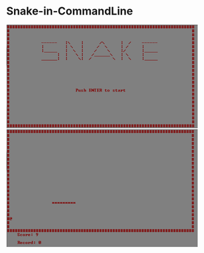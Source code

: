# Snake-in-CommandLine

<img src="/Media/photo1.png" width="600">

<img src="/Media/photo2.png" width="600">
